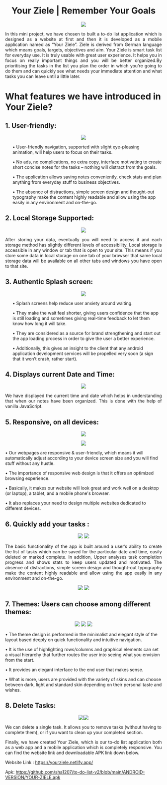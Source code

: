 <h1 align="center">Your Ziele | Remember Your Goals</h1>

<p align="center"> <img src=https://user-images.githubusercontent.com/83126866/123592962-93275380-d80b-11eb-8b5e-5149a773fc64.png> </p>


<p align="justify">In this mini project, we have chosen to built a to-do list application which is designed as a website at first and then it is developed as a mobile application named as “Your Ziele”. Ziele is derived from German language which means goals, targets, objectives and aim. Your Ziele is smart task list for everyday use. It is truly usable with great user experience. It helps you in focus on really important things and you will be better organized.By prioritising the tasks in the list you plan the order in which you’re going to do them and can quickly see what needs your immediate attention and what tasks you can leave until a little later.</p>

<h1 align="left">What features we have introduced in Your Ziele?</h1>

<h2 align="left">1.	User-friendly:</h2>
<p align="center"> <img src="https://user-images.githubusercontent.com/83126866/123594072-de8e3180-d80c-11eb-8652-e543ab6257a5.png"> </p>
<ol>
  
•	User-friendly navigation, supported with slight eye-pleasing animation, will help users to focus on their tasks.  
  
•	No ads, no complications, no extra copy, interface motivating to create short concise notes for the tasks – nothing will distract from the goals.
  
•	The application allows saving notes conveniently, check stats and plan anything from everyday stuff to business objectives.
  
•	The absence of distractions, simple screen design and thought-out typography make the content highly readable and allow using the app easily in any environment and on-the-go.
  
  </ol>

<h2 align="left">2.	Local Storage Supported:</h2>
<p align="center"> <img src="https://user-images.githubusercontent.com/83126866/123594606-8c99db80-d80d-11eb-8ffe-fd0a5519739a.png"> </p>
 
<p align="justify">After storing your data, eventually you will need to access it and each storage method has slightly different levels of accessibility. Local storage is accessible in any window or tab that is open to your site. This means if you store some data in local storage on one tab of your browser that same local storage data will be available on all other tabs and windows you have open to that site.</p>

<h2 align="left">3.	Authentic Splash screen:</h2>
<p align="center"> <img src="https://user-images.githubusercontent.com/83126866/123597234-b3a5dc80-d810-11eb-9a96-9d989c88a2b4.png"> </p>

<ol>
  
•	Splash screens help reduce user anxiety around waiting. 
  
•	They make the wait feel shorter, giving users confidence that the app is still loading and sometimes giving real-time feedback to let them know how long it will take.
  
•	They are considered as a source for brand strengthening and start out the app loading process  in order to give the user a better experience.
  
•	Additionally, this gives an insight to the client that any android application development services will be propelled very soon (a sign that it won’t crash, rather start).
  
 </ol>


<h2 align="left">4.	Displays current Date and Time:</h2>
<p align="center"> <img src="https://user-images.githubusercontent.com/83126866/123597267-c0c2cb80-d810-11eb-9379-5d51aeb93136.png"> </p>

<p align="justify">We have displayed the current time and date which helps in understanding that when our notes have been organized. This is done with the help of vanilla JavaScript.</p>
 
<h2 align="left">5.	Responsive, on all devices:</h2>
 
 <p align="center"> <img src="https://user-images.githubusercontent.com/83126866/123597336-d801b900-d810-11eb-92cb-6377271c5ff7.png"></p>

  <p align="center">  <img src="https://user-images.githubusercontent.com/83126866/123597710-4d6d8980-d811-11eb-9756-15217a62aec3.png"> </p>
 
•	Our webpages are responsive & user-friendly, which means it will automatically adjust according to your device screen size and you will find stuff without any hustle. 

•	The importance of responsive web design is that it offers an optimized browsing experience.  

•	Basically, it makes our website will look great and work well on a desktop (or laptop), a tablet, and a mobile phone's browser.

•	It also replaces your need to design multiple websites dedicated to different devices.

<h2 align="left">6.	Quickly add your tasks :</h2>

<p align = "center"> 
<img src="https://user-images.githubusercontent.com/83126866/123598583-4eeb8180-d812-11eb-9f7f-bbbb81f03787.png"> 

  
<img src="https://user-images.githubusercontent.com/83126866/123599162-efda3c80-d812-11eb-8ffc-0f17b386e7a2.png">
  
</p>
        
<p align="justify"> The basic functionality of the app is built around a user’s ability to create the list of tasks which can be saved for the particular date and time, easily deleted or marked complete. In addition, Upper analyses task completion progress and shows stats to keep users updated and motivated. The absence of distractions, simple screen design and thought-out typography make the content highly readable and allow using the app easily in any environment and on-the-go.</p>

<p align = "center"> 
<img src="https://user-images.githubusercontent.com/83126866/123599351-20ba7180-d813-11eb-970e-bda9f91bd4bc.png">

<img src="https://user-images.githubusercontent.com/83126866/123599399-2d3eca00-d813-11eb-804b-49f68d7f9c00.png">

</p>

            

<h2 align="left">7.	Themes: Users can choose among different themes:</h2>

<p align="center"> 
<img src="https://user-images.githubusercontent.com/83126866/123600894-b99dbc80-d814-11eb-9ab4-65e24efc3ef9.png"> 
<img src="https://user-images.githubusercontent.com/83126866/123600530-66c40500-d814-11eb-9ef1-33bf599a0f49.png">
<img src="https://user-images.githubusercontent.com/83126866/123600677-8824f100-d814-11eb-91ba-a39212d7a93b.png">
</p>

•	The theme design is performed in the minimalist and elegant style of the layout based deeply on quick functionality and intuitive navigation. 

•	It is the use of highlighting rows/columns and graphical elements can set a visual hierarchy that further routes the user into seeing what you envision from the start.

•	 It provides an elegant interface to the end user that makes sense.

•	What is more, users are provided with the variety of skins and can choose between dark, light and standard skin depending on their personal taste and wishes. 
                

<h2 align="left">8.	Delete Tasks:</h2>

<p align="center"> 
<img src="https://user-images.githubusercontent.com/83126866/123602235-29607700-d816-11eb-9d1f-05ffd97ab7e4.png" ><span style="display:inline-block;"> 
<img src="https://user-images.githubusercontent.com/83126866/123602277-32e9df00-d816-11eb-901e-8aa4bd88a68f.png" ></span>
</p>

We can delete a single task. It allows you to remove tasks (without having to complete them), or if you want to clean up your completed section.

<p align="justify">Finally, we have created Your Ziele, which is our to-do list application both as a web app and a mobile application which is completely responsive. You can find the website link and downloadable APK link down below.</p>


Website Link : https://yourziele.netlify.app/

Apk: https://github.com/sha1207/to-do-list-v2/blob/main/ANDROID-VERSION/YOUR-ZIELE.apk

